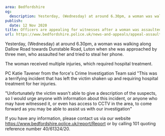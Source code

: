 ```yaml
area: Bedfordshire
og:
  description: Yesterday, (Wednesday) at around 6.30pm, a woman was walking along Dallow Road towards Dunstable Road, Luton when she was approached by three men, who assaulted her and tried to steal her phone.
publish:
  date: 12 Nov 2020
title: Officers are appealing for witnesses after a woman was assaulted in Luton
url: https://www.bedfordshire.police.uk/news-and-appeals/appeal-assault-luton-nov20
```

Yesterday, (Wednesday) at around 6.30pm, a woman was walking along Dallow Road towards Dunstable Road, Luton when she was approached by three men, who assaulted her and tried to steal her phone.

The woman received multiple injuries, which required hospital treatment.

PC Katie Tavener from the force's Crime Investigation Team said "This was a terrifying incident that has left the victim shaken up and requiring hospital treatment for her injuries.

"Unfortunately the victim wasn't able to give a description of the suspects, so I would urge anyone with information about this incident, or anyone who may have witnessed it, or even has access to CCTV in the area, to come forward as you may be able to assist us with our investigation"

If you have any information, please contact us via our website https://www.bedfordshire.police.uk/report/Report or by calling 101 quoting reference number 40/61324/20.

